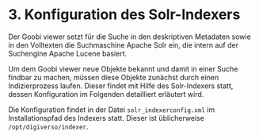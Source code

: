 # 3. Konfiguration des Solr-Indexers

Der Goobi viewer setzt für die Suche in den deskriptiven Metadaten sowie in den Volltexten die Suchmaschine Apache Solr ein, die intern auf der Suchengine Apache Lucene basiert. 

Um dem Goobi viewer neue Objekte bekannt und damit in einer Suche findbar zu machen, müssen diese Objekte zunächst durch einen Indizierprozess laufen. Dieser findet mit Hilfe des Solr-Indexers statt, dessen Konfiguration im Folgenden detailliert erläutert wird.

Die Konfiguration findet in der Datei `solr_indexerconfig.xml` im Installationspfad des Indexers statt. Dieser ist üblicherweise `/opt/digiverso/indexer`.  



